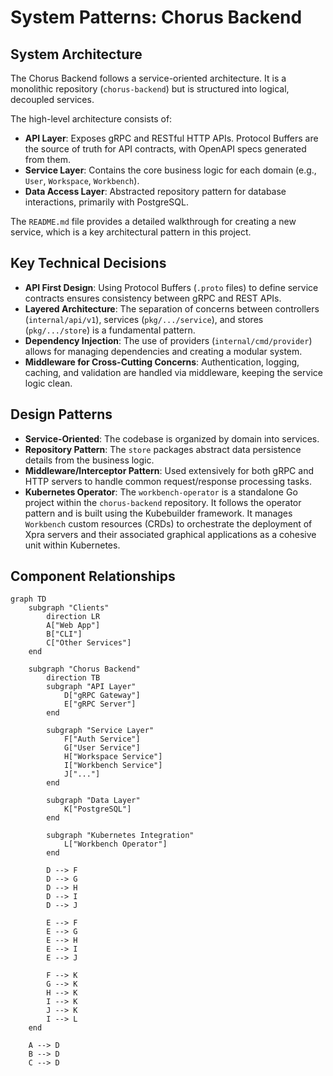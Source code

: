 # System Patterns: Chorus Backend

## System Architecture

The Chorus Backend follows a service-oriented architecture. It is a monolithic repository (`chorus-backend`) but is structured into logical, decoupled services.

The high-level architecture consists of:
- **API Layer**: Exposes gRPC and RESTful HTTP APIs. Protocol Buffers are the source of truth for API contracts, with OpenAPI specs generated from them.
- **Service Layer**: Contains the core business logic for each domain (e.g., `User`, `Workspace`, `Workbench`).
- **Data Access Layer**: Abstracted repository pattern for database interactions, primarily with PostgreSQL.

The `README.md` file provides a detailed walkthrough for creating a new service, which is a key architectural pattern in this project.

## Key Technical Decisions

- **API First Design**: Using Protocol Buffers (`.proto` files) to define service contracts ensures consistency between gRPC and REST APIs.
- **Layered Architecture**: The separation of concerns between controllers (`internal/api/v1`), services (`pkg/.../service`), and stores (`pkg/.../store`) is a fundamental pattern.
- **Dependency Injection**: The use of providers (`internal/cmd/provider`) allows for managing dependencies and creating a modular system.
- **Middleware for Cross-Cutting Concerns**: Authentication, logging, caching, and validation are handled via middleware, keeping the service logic clean.

## Design Patterns

- **Service-Oriented**: The codebase is organized by domain into services.
- **Repository Pattern**: The `store` packages abstract data persistence details from the business logic.
- **Middleware/Interceptor Pattern**: Used extensively for both gRPC and HTTP servers to handle common request/response processing tasks.
- **Kubernetes Operator**: The `workbench-operator` is a standalone Go project within the `chorus-backend` repository. It follows the operator pattern and is built using the Kubebuilder framework. It manages `Workbench` custom resources (CRDs) to orchestrate the deployment of Xpra servers and their associated graphical applications as a cohesive unit within Kubernetes.

## Component Relationships

```mermaid
graph TD
    subgraph "Clients"
        direction LR
        A["Web App"]
        B["CLI"]
        C["Other Services"]
    end

    subgraph "Chorus Backend"
        direction TB
        subgraph "API Layer"
            D["gRPC Gateway"]
            E["gRPC Server"]
        end

        subgraph "Service Layer"
            F["Auth Service"]
            G["User Service"]
            H["Workspace Service"]
            I["Workbench Service"]
            J["..."]
        end

        subgraph "Data Layer"
            K["PostgreSQL"]
        end

        subgraph "Kubernetes Integration"
            L["Workbench Operator"]
        end

        D --> F
        D --> G
        D --> H
        D --> I
        D --> J

        E --> F
        E --> G
        E --> H
        E --> I
        E --> J

        F --> K
        G --> K
        H --> K
        I --> K
        J --> K
        I --> L
    end

    A --> D
    B --> D
    C --> D
```

